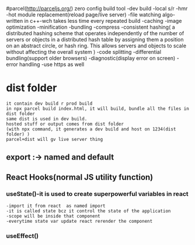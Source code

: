 #parcel(http://parceljs.org/) zero config build tool
-dev build
-local s/r
-hmr -hot module replacement(reload page/live server)
-file watching algo-written in c++-wch takes less time every repeated build
-caching
-image optimization
-minification
-bundling
-compress
-consistent hashing(
        a distributed hashing scheme that operates independently of the number of servers or objects in a distributed hash table by assigning them a position on an abstract circle, or hash ring. This allows servers and objects to scale without affecting the overall system
    )
-code splitting
-differential bundling(support older browsers)
-diagnostic(display error on screen)
-error handling
-use https as well


# dist folder 
    it contain dev build r prod build
    in npx parcel build index.html, it will build, bundle all the files in dist folder
    same dist is used in dev build.
    hosted stuff or output comes from dist folder
    (with npx command, it generates a dev build and host on 1234(dist folder) )
    parcel+dist will gv live server thing



## export :-> named and default
## React Hooks(normal JS utility function)
### useState()-it is used to create superpowerful variables in react
    -import it from react  as named import
    -it is called state bcz it control the state of the application
    -scope will be inside that component
    -everytime state var update react rerender the component 

### useEffect()